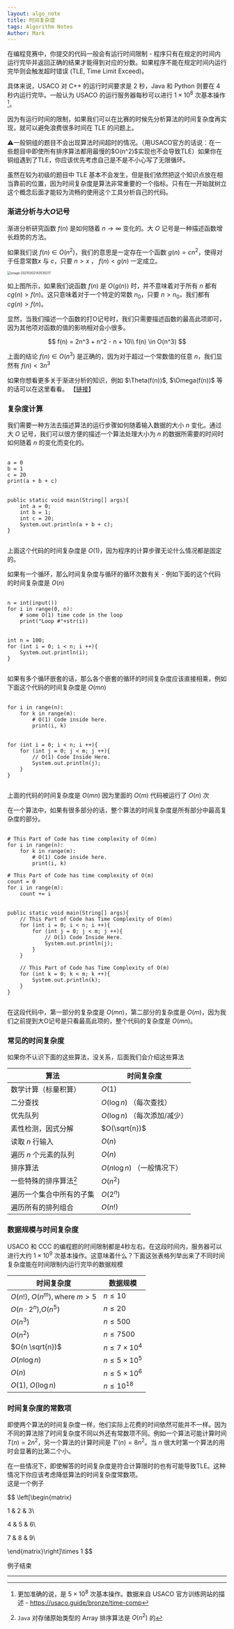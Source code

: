 ```yaml
---
layout: algo_note
title: 时间复杂度
tags: Algorithm Notes
Author: Mark
---
```


在编程竞赛中，你提交的代码一般会有运行时间限制 - 程序只有在规定的时间内运行完毕并返回正确的结果才能得到对应的分数。如果程序不能在规定时间内运行完毕则会触发超时错误 (TLE, Time Limit Exceed)。

具体来说，USACO 对 C++ 的运行时间要求是 2 秒，Java 和 Python 则要在 4 秒内运行完毕。一般认为 USACO 的运行服务器每秒可以进行 $1\times 10^{8}$ 次基本操作[^1]。

因为有运行时间的限制，如果我们可以在比赛的时候先分析算法的时间复杂度再实现，就可以避免浪费很多时间在 TLE 的问题上。

<div class="notification">
<p>⚠一般铜组的题目不会出现算法时间超时的情况。（用USACO官方的话说：在一些题目中即使所有排序算法都用最慢的$O(n^2)$实现也不会导致TLE）如果你在铜组遇到了TLE，你应该优先考虑自己是不是不小心写了无限循环。</p>
<p>虽然在较为初级的题目中 TLE 基本不会发生，但是我们依然把这个知识点放在相当靠前的位置，因为时间复杂度是算法非常重要的一个指标。只有在一开始就树立这个概念后面才能较为流畅的使用这个工具分析自己的代码。</p>
</div>




### 渐进分析与大$O$记号

渐进分析研究函数 $f(n)$ 是如何随着 $n \rightarrow \infty$ 变化的。大 $O$ 记号是一种描述函数增长趋势的方法。

如果我们说 $f(n)\in O(n^2)$，我们的意思是一定存在一个函数 $g(n) = cn^2$，使得对于任意常数$x$ 与 $c$，只要 $n\gt x$ ， $f(n) < g(n)$ 一定成立。

<img src="https://gitee.com/MarkYutianChen/mark-markdown-imagebed/raw/master/image-20210302143535217.png" alt="image-20210302143535217" style="zoom:50%; margin:10px auto 10px auto; display:block;" />

如上图所示，如果我们说函数 $f(n)$ 是 $O(g(n))$ 时，并不意味着对于所有 $n$ 都有 $cg(n) > f(n)$。这只意味着对于一个特定的常数 $n_0$，只要 $n > n_0$，我们都有 $cg(n) > f(n)$。

显然，当我们描述一个函数的打O记号时，我们只需要描述函数的最高此项即可，因为其他项对函数的值的影响相对会小很多。

$$
f(n) = 2n^3 + n^2 - n + 10\\
f(n) \in O(n^3)
$$

上面的结论 $f(n) \in O(n^3)$ 是正确的，因为对于超过一个常数值的任意 $n$，我们显然有 $f(n) < 3n^3$

<div class="info">
如果你想看更多关于渐进分析的知识，例如 $\Theta(f(n))$, $\Omega(f(n))$ 等的话可以在这里看看。 【<a href="https://markyutianchen.gitee.io/react-app-test/#/posts/TimeComplexityIntro">链接</a>】
</div>


### 复杂度计算

我们需要一种方法去描述算法的运行步骤如何随着输入数据的大小 $n$ 变化。通过大 $O$ 记号，我们可以很方便的描述一个算法处理大小为 $n$ 的数据所需要的时间时如何随着 $n$ 的变化而变化的。

<pre>
    <code class="python">
a = 0
b = 1
c = 20
print(a + b + c)
    </code>
    <code class="java">
public static void main(String[] args){
    int a = 0;
    int b = 1;
    int c = 20;
    System.out.println(a + b + c);
}
    </code>
</pre>

上面这个代码的时间复杂度是 $O(1)$，因为程序的计算步骤无论什么情况都是固定的。

如果有一个循环，那么时间复杂度与循环的循环次数有关 - 例如下面的这个代码的时间复杂度是 $O(n)$

<pre>
    <code class="python">
n = int(input())
for i in range(0, n):
    # some O(1) time code in the loop
    print("Loop #"+str(i))
    </code>
    <code class="java">
int n = 100;
for (int i = 0; i < n; i ++){
    System.out.println(i);
}
    </code>
</pre>

如果有多个循环嵌套的话，那么各个嵌套的循环的时间复杂度应该直接相乘，例如下面这个代码的时间复杂度是 $O(mn)$

<pre>
    <code class="python">
for i in range(n):
    for k in range(m):
        # O(1) Code inside here.
        print(i, k)
    </code>
    <code class="java">
for (int i = 0; i < n; i ++){
    for (int j = 0; j < m; j ++){
        // O(1) Code Inside Here.
        System.out.println(j);
    }
}
    </code>
</pre>

上面的代码的时间复杂度是 $O(mn)$ 因为里面的 $O(m)$ 代码被运行了 $O(n)$ 次

在一个算法中，如果有很多部分的话，整个算法的时间复杂度是所有部分中最高复杂度的部分。

<pre>
    <code class="python">
# This Part of Code has time complexity of O(mn)
for i in range(n):
    for k in range(m):
        # O(1) Code inside here.
        print(i, k)

# This Part of Code has time complexity of O(m)
count = 0
for i in range(m):
    count += i
    </code>
    <code class="java">
public static void main(String[] args){
    // This Part of Code has Time Complexity of O(mn)
    for (int i = 0; i < n; i ++){
        for (int j = 0; j < m; j ++){
            // O(1) Code Inside Here.
            System.out.println(j);
        }
    }

    // This Part of Code has Time Complexity of O(m)
    for (int k = 0; k < m; k ++){
        System.out.println(k);
    }
}
    </code>
</pre>

在这段代码中，第一部分的复杂度是 $O(mn)$，第二部分的复杂度是 $O(m)$，因为我们之前提到大O记号是只看最高此项的，整个代码的复杂度是 $O(mn)$。

### 常见的时间复杂度

<div class="notification">
    如果你不认识下面的这些算法，没关系，后面我们会介绍这些算法
</div>

| 算法                     | 时间复杂度                     |
| ------------------------ | ------------------------------ |
| 数学计算（标量积算）     | $O(1)$                         |
| 二分查找                 | $O(\log{n})$ （每次查找）      |
| 优先队列                 | $O(\log{n})$ （每次添加/减少） |
| 素性检测，因式分解       | $O(\sqrt{n})$                  |
| 读取 $n$ 行输入          | $O(n)$                         |
| 遍历 $n$ 个元素的队列    | $O(n)$                         |
| 排序算法                 | $O(n\log{n})$ （一般情况下）   |
| 一些特殊的排序算法[^2]   | $O(n^2)$                       |
| 遍历一个集合中所有的子集 | $O(2^n)$                       |
| 遍历所有的排列组合       | $O(n!)$                        |

### 数据规模与时间复杂度

USACO 和 CCC 的编程题的时间限制都是4秒左右。在这段时间内，服务器可以进行大约 $1\times 10^9$ 次基本操作。这意味着什么？下面这张表格列举出来了不同时间复杂度能在时间限制内运行完毕的数据规模

| 时间复杂度                            | 数据规模             |
| ------------------------------------- | -------------------- |
| $O(n!)$, $O(n^m), \text{where }m > 5$ | $n\leq 10$           |
| $O(n\cdot 2^n)$,$O(n^5)$              | $n\leq 20$           |
| $O(n^3)$                              | $n\leq 500$          |
| $O(n^2)$                              | $n\leq 7500$         |
| $O(n \sqrt{n})$                       | $n\leq 7\times 10^4$ |
| $O(n\log{n})$                         | $n\leq 5\times 10^5$ |
| $O(n)$                                | $n\leq 5\times 10^6$ |
| $O(1)$, $O(\log{n})$                  | $n\leq 10^{18}$      |

### 时间复杂度的常数项

即使两个算法的时间复杂度一样，他们实际上花费的时间依然可能并不一样。因为不同的算法除了时间复杂度不同以外还有常数项不同。例如一个算法可能计算时间 $T(n) = 2n^2$，另一个算法的计算时间是 $T'(n) = 8n^2$。当 $n$ 很大时第一个算法的用时会显著的比第二个小。

<div class="error">
    在一些情况下，即使解答的时间复杂度是符合计算限时的也有可能导致TLE。这种情况下你应该考虑降低算法的时间复杂度常数项。
</div>
这是一个例子

$$
\left[\begin{matrix}

1 & 2 & 3\\

4 & 5 & 6\\

7 & 8 & 9\\

\end{matrix}\right]\times 1
$$

例子结束

---

[^1]: 更加准确的说，是 $5\times 10^8$ 次基本操作。数据来自 USACO 官方训练网站的描述 - https://usaco.guide/bronze/time-comp
[^2]: `Java` 对存储原始类型的 Array 排序算法是 $O(n^2)$ 的